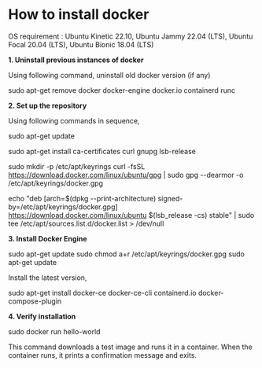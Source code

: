 # How to install docker

OS requirement : Ubuntu Kinetic 22.10, Ubuntu Jammy 22.04 (LTS), Ubuntu Focal 20.04 (LTS), Ubuntu Bionic 18.04 (LTS)

**1. Uninstall previous instances of docker**

Using following command, uninstall old docker version (if any) 

sudo apt-get remove docker docker-engine docker.io containerd runc

**2. Set up the repository**

Using following commands in sequence, 

sudo apt-get update 

sudo apt-get install ca-certificates curl gnupg lsb-release

sudo mkdir -p /etc/apt/keyrings curl -fsSL https://download.docker.com/linux/ubuntu/gpg | sudo gpg --dearmor -o /etc/apt/keyrings/docker.gpg

echo "deb [arch=$(dpkg --print-architecture) signed-by=/etc/apt/keyrings/docker.gpg] https://download.docker.com/linux/ubuntu $(lsb_release -cs) stable" | 
sudo tee /etc/apt/sources.list.d/docker.list > /dev/null

**3. Install Docker Engine**

sudo apt-get update sudo chmod a+r /etc/apt/keyrings/docker.gpg sudo apt-get update

Install the latest version,

sudo apt-get install docker-ce docker-ce-cli containerd.io docker-compose-plugin

**4. Verify installation**

sudo docker run hello-world

This command downloads a test image and runs it in a container. When the container runs, it prints a confirmation message and exits.
